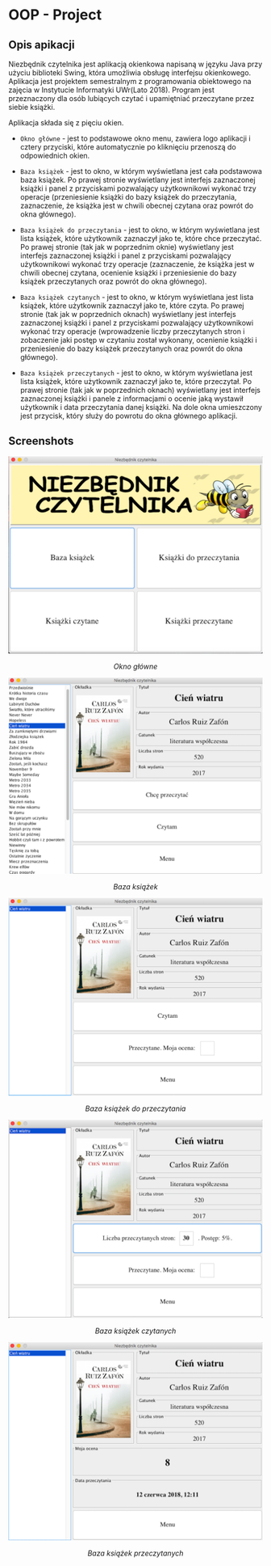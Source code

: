 # OOP - Project

## Opis apikacji
Niezbędnik czytelnika jest aplikacją okienkowa napisaną w języku Java przy użyciu biblioteki
Swing, która umożliwia obsługę interfejsu okienkowego. Aplikacja jest projektem semestralnym
z programowania obiektowego na zajęcia w Instytucie Informatyki UWr(Lato 2018). Program jest przeznaczony
dla osób lubiących czytać i upamiętniać przeczytane przez siebie książki.

Aplikacja składa się z pięciu okien.

* `Okno główne` - jest to podstawowe okno menu, zawiera logo aplikacji i cztery przyciski,
które automatycznie po kliknięciu przenoszą do odpowiednich okien.

* `Baza książek` - jest to okno, w którym wyświetlana jest cała podstawowa baza książek.
Po prawej stronie wyświetlany jest interfejs zaznaczonej książki i panel z przyciskami pozwalający
użytkownikowi wykonać trzy operacje (przeniesienie książki do bazy książek do
przeczytania, zaznaczenie, że książka jest w chwili obecnej czytana oraz powrót do okna
głównego).

* `Baza książek do przeczytania` - jest to okno, w którym wyświetlana jest lista książek,
które użytkownik zaznaczył jako te, które chce przeczytać. Po prawej stronie (tak jak w
poprzednim oknie) wyświetlany jest interfejs zaznaczonej książki i panel z przyciskami
pozwalający użytkownikowi wykonać trzy operacje (zaznaczenie, że książka jest w chwili
obecnej czytana, ocenienie książki i przeniesienie do bazy książek przeczytanych oraz powrót
do okna głównego).

* `Baza książek czytanych` - jest to okno, w którym wyświetlana jest lista książek, które
użytkownik zaznaczył jako te, które czyta. Po prawej stronie (tak jak w poprzednich
oknach) wyświetlany jest interfejs zaznaczonej książki i panel z przyciskami pozwalający
użytkownikowi wykonać trzy operacje (wprowadzenie liczby przeczytanych stron i zobaczenie
jaki postęp w czytaniu został wykonany, ocenienie książki i przeniesienie do bazy
książek przeczytanych oraz powrót do okna głównego).

* `Baza książek przeczytanych` - jest to okno, w którym wyświetlana jest lista książek,
które użytkownik zaznaczył jako te, które przeczytał. Po prawej stronie (tak jak w poprzednich
oknach) wyświetlany jest interfejs zaznaczonej książki i panele z informacjami o ocenie
jaką wystawił użytkownik i data przeczytania danej książki. Na dole okna umieszczony jest
przycisk, który służy do powrotu do okna głównego aplikacji.

## Screenshots
<div align="center">

![Okno główne](Dokumentacja/OknoGlowne.png)

*Okno główne*

![Baza książek](Dokumentacja/BazaKsiazek.png)

*Baza książek*

![Baza książek do przeczytania](Dokumentacja/BazaDoPrzeczytania.png)

*Baza książek do przeczytania*

![Baza książek czytanych](Dokumentacja/BazaKsiazekCzytanych.png)

*Baza książek czytanych*

![Baza książek przeczytanych](Dokumentacja/BazaPrzeczytane.png)

*Baza książek przeczytanych*
